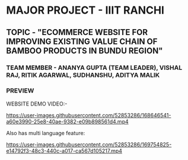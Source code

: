 # MAJOR PROJECT - IIIT RANCHI
## TOPIC - "ECOMMERCE WEBSITE FOR IMPROVING EXISTING VALUE CHAIN OF BAMBOO PRODUCTS IN BUNDU REGION"

### TEAM MEMBER - ANANYA GUPTA (TEAM LEADER), VISHAL RAJ, RITIK AGARWAL, SUDHANSHU, ADITYA MALIK

### PREVIEW

WEBSITE DEMO VIDEO:- 

https://user-images.githubusercontent.com/52853286/168646541-a60e3990-25e8-40ae-9382-e09b898561d4.mp4

Also has multi language feature:


https://user-images.githubusercontent.com/52853286/169754825-e14792f3-48c3-440c-a017-ca567d105217.mp4



